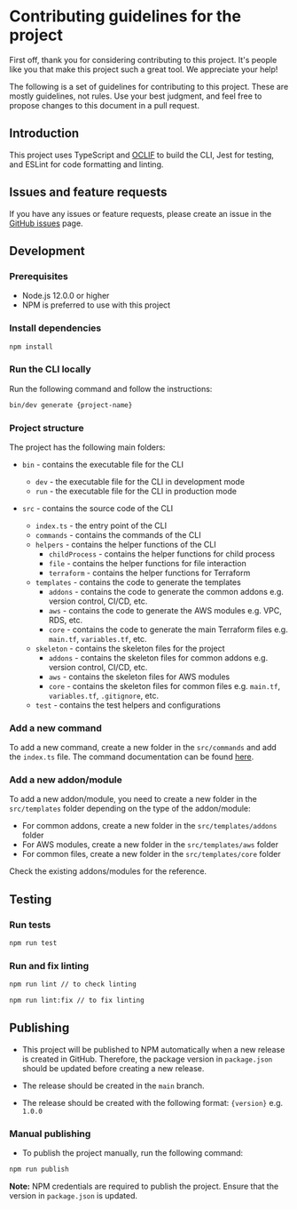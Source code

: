 # Contributing guidelines for the project

First off, thank you for considering contributing to this project. It's people like you that make this project such a great tool. We appreciate your help!

The following is a set of guidelines for contributing to this project. These are mostly guidelines, not rules. Use your best judgment, and feel free to propose changes to this document in a pull request.

## Introduction

This project uses TypeScript and [OCLIF](https://oclif.io/) to build the CLI, Jest for testing, and ESLint for code formatting and linting.

## Issues and feature requests

If you have any issues or feature requests, please create an issue in the [GitHub issues](https://github.com/nimblehq/infrastructure-templates/issues) page.

## Development

### Prerequisites

- Node.js 12.0.0 or higher
- NPM is preferred to use with this project

### Install dependencies

```bash
npm install
```

### Run the CLI locally

Run the following command and follow the instructions:

```bash
bin/dev generate {project-name}
```

### Project structure

The project has the following main folders:

- `bin` - contains the executable file for the CLI
  - `dev` - the executable file for the CLI in development mode
  - `run` - the executable file for the CLI in production mode

- `src` - contains the source code of the CLI
  - `index.ts` - the entry point of the CLI
  - `commands` - contains the commands of the CLI
  - `helpers` - contains the helper functions of the CLI
    - `childProcess` - contains the helper functions for child process
    - `file` - contains the helper functions for file interaction
    - `terraform` - contains the helper functions for Terraform
  - `templates` - contains the code to generate the templates
    - `addons` - contains the code to generate the common addons e.g. version control, CI/CD, etc.
    - `aws` - contains the code to generate the AWS modules e.g. VPC, RDS, etc.
    - `core` - contains the code to generate the main Terraform files e.g. `main.tf`, `variables.tf`, etc.
  - `skeleton` - contains the skeleton files for the project
    - `addons` - contains the skeleton files for common addons e.g. version control, CI/CD, etc.
    - `aws` - contains the skeleton files for AWS modules
    - `core` - contains the skeleton files for common files e.g. `main.tf`, `variables.tf`, `.gitignore`, etc.
  - `test` - contains the test helpers and configurations

### Add a new command

To add a new command, create a new folder in the `src/commands` and add the `index.ts` file.
The command documentation can be found [here](https://oclif.io/docs/commands).

### Add a new addon/module

To add a new addon/module, you need to create a new folder in the `src/templates` folder depending on the type of the addon/module:

- For common addons, create a new folder in the `src/templates/addons` folder
- For AWS modules, create a new folder in the `src/templates/aws` folder
- For common files, create a new folder in the `src/templates/core` folder

Check the existing addons/modules for the reference.

## Testing

### Run tests

```bash
npm run test
```

### Run and fix linting

```bash
npm run lint // to check linting

npm run lint:fix // to fix linting
```

## Publishing

- This project will be published to NPM automatically when a new release is created in GitHub. Therefore, the package version in `package.json` should be updated before creating a new release.

- The release should be created in the `main` branch.

- The release should be created with the following format: `{version}` e.g. `1.0.0`

### Manual publishing

- To publish the project manually, run the following command:

```bash
npm run publish
```

**Note:** NPM credentials are required to publish the project. Ensure that the version in `package.json` is updated.
